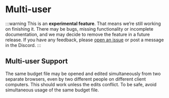 # Multi-user

:::warning
This is an **experimental feature**. That means we’re still working on finishing it. There may be bugs, missing functionality or incomplete documentation, and we may decide to remove the feature in a future release. If you have any feedback, please [open an issue](https://github.com/actualbudget/actual/issues) or post a message in the Discord.
:::

## Multi-user Support

The same budget file may be opened and edited simultaneously from two separate browsers, even by two different people on different client computers. This should work unless the edits conflict. To be safe, avoid simultaneous usage of the same budget file.
